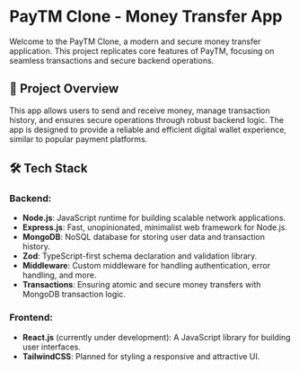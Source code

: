 # PayTM Clone - Money Transfer App

Welcome to the PayTM Clone, a modern and secure money transfer application. This project replicates core features of PayTM, focusing on seamless transactions and secure backend operations.

## 🚀 Project Overview

This app allows users to send and receive money, manage transaction history, and ensures secure operations through robust backend logic. The app is designed to provide a reliable and efficient digital wallet experience, similar to popular payment platforms.

## 🛠️ Tech Stack

### Backend:
- **Node.js**: JavaScript runtime for building scalable network applications.
- **Express.js**: Fast, unopinionated, minimalist web framework for Node.js.
- **MongoDB**: NoSQL database for storing user data and transaction history.
- **Zod**: TypeScript-first schema declaration and validation library.
- **Middleware**: Custom middleware for handling authentication, error handling, and more.
- **Transactions**: Ensuring atomic and secure money transfers with MongoDB transaction logic.

### Frontend:
- **React.js** (currently under development): A JavaScript library for building user interfaces.
- **TailwindCSS**: Planned for styling a responsive and attractive UI.

